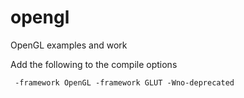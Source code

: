 opengl
======

OpenGL examples and work


Add the following to the compile options

` -framework OpenGL -framework GLUT -Wno-deprecated` 
